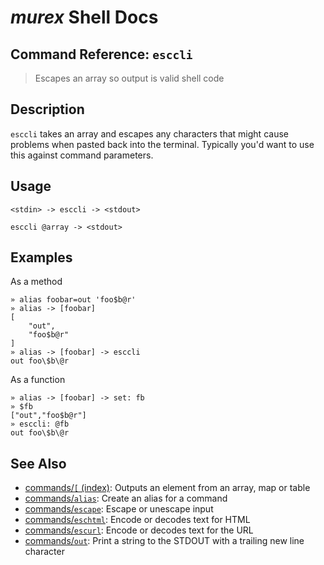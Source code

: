 # _murex_ Shell Docs

## Command Reference: `esccli`

> Escapes an array so output is valid shell code

## Description

`esccli` takes an array and escapes any characters that might cause problems
when pasted back into the terminal. Typically you'd want to use this against
command parameters.

## Usage

    <stdin> -> esccli -> <stdout>
    
    esccli @array -> <stdout>

## Examples

As a method

    » alias foobar=out 'foo$b@r'
    » alias -> [foobar]
    [
        "out",
        "foo$b@r"
    ]
    » alias -> [foobar] -> esccli
    out foo\$b\@r
    
As a function

    » alias -> [foobar] -> set: fb
    » $fb
    ["out","foo$b@r"]
    » esccli: @fb
    out foo\$b\@r

## See Also

* [commands/`[` (index)](../commands/index.md):
  Outputs an element from an array, map or table
* [commands/`alias`](../commands/alias.md):
  Create an alias for a command
* [commands/`escape`](../commands/escape.md):
  Escape or unescape input 
* [commands/`eschtml`](../commands/eschtml.md):
  Encode or decodes text for HTML
* [commands/`escurl`](../commands/escurl.md):
  Encode or decodes text for the URL
* [commands/`out`](../commands/out.md):
  Print a string to the STDOUT with a trailing new line character